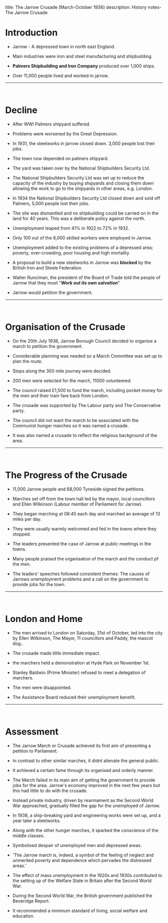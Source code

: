 title: The Jarrow Crusade (March-October 1936)
description: History notes- The Jarrow Crusade

# Introduction

- Jarrow - A depressed town in north east England.&nbsp;

- Main industries were iron and steel manufacturing and shipbuilding.&nbsp;

- **Palmers Shipbuilding and Iron Company** produced over 1,000 ships.&nbsp;

- Over 11,000 people lived and worked in jarrow.&nbsp;

---
&nbsp;
# Decline

- After WWI Palmers shipyard suffered.&nbsp;

- Problems were worsened by the Great Depression.&nbsp;

- In 1931, the steelworks in jarrow closed down. 3,000 people lost their jobs.&nbsp;

- The town now depended on palmers shipyard.&nbsp;

- The yard was taken over by the National Shipbuilders Security Ltd.&nbsp;

- The National Shipbuilders Security Ltd was set up to reduce the capacity of the industry by buying shipyards and closing them down allowing the work to go to the shipyards in other areas, e.g. London.&nbsp;

- In 1934 the National Shipbuilders Security Ltd closed down and sold off Palmers, 5,000 people lost their jobs.&nbsp;

- The site was dismantled and no shipbuilding could be carried on in the land for 40 years. This was a deliberate policy against the north.&nbsp;

- Unemployment leaped from 41% in 1922 to 72% in 1932.&nbsp;

- Only 100 out of the 8,000 skilled workers were employed in Jarrow.&nbsp;

- Unemployment added to the existing problems of a depressed area; poverty, over-crowding, poor housing and high mortality.&nbsp;

- A proposal to build a new steelworks in Jarrow was __blocked__ by the British Iron and Steele Federation.

- Walter Runciman, the president of the Board of Trade told the people of Jarrow that they must "_**Work out its own salvation**_"&nbsp;

- Jarrow would petition the government.&nbsp;

---
&nbsp;

# Organisation of the Crusade

- On the 20th July 1936, Jarrow Borough Council decided to organise a march to petition the government.&nbsp;

- Considerable planning was needed so a March Committee was set up to plan the route.&nbsp;

- Stops along the 300 mile journey were decided.&nbsp;

- 200 men were selected for the march, 11000 volunteered.&nbsp;

- The council raised £1,500 to fund the march, including pocket money for the men and their train fare back from London.&nbsp;

- The crusade was supported by The Labour party and The Conservative party.&nbsp;

- The council did not want the march to be associated with the Communist hunger marches so it was named a crusade.&nbsp;

- It was also named a crusade to reflect the religious background of the area.&nbsp;

---
&nbsp;

# The Progress of the Crusade

- 11,000 Jarrow people and 68,000 Tyneside signed the petitions.&nbsp;

- Marches set off from the town hall led by the mayor, local councillors and Ellen Wilkinson (Labour member of Parliament for Jarrow).&nbsp;

- They began marching at 08:45 each day and marched an average of 13 miles per day.&nbsp;

- They were usually warmly welcomed and fed in the towns where they stopped.&nbsp;

- The leaders presented the case of Jarrow at public meetings in the towns.&nbsp;

- Many people praised the organisation of the march and the conduct pf the men.&nbsp;

- The leaders' speeches followed consistent themes: The causes of Jarrows unemployment problems and a call on the government to provide jobs for the town.&nbsp;

---
&nbsp;

# London and Home

- The men arrived to London on Saturday, 31st of October, led into the city by Ellen Wilkinson, The Mayor, 11 councillors and Paddy, the mascot dog..&nbsp;

- The crusade made little immediate impact.&nbsp;

- the marchers held a demonstration at Hyde Park on November 1st.&nbsp;

- Stanley Baldwin (Prime Minister) refused to meet a delegation of marchers.&nbsp;

- The men were disappointed.&nbsp;

- The Assistance Board reduced their unemployment benefit.&nbsp;

---
&nbsp;

# Assessment

- The Jarrow March or Crusade achieved its first aim of presenting a petition to Parliament.&nbsp;

- In contrast to other similar marches, it didnt alienate the general public.&nbsp;

- It achieved a certain fame through its organised and orderly manner.&nbsp;

- The March failed in its main aim of getting the government to provide jobs for the area. Jarrow's economy improved in the next few years but this had little to do with the crusade.&nbsp;

- Instead private industry, driven by rearmament as the Second World War approached, gradually filled the gap for the unemployed of Jarrow.&nbsp;

- In 1938, a ship-breaking yard and engineering works were set up, and a year later a steelworks.&nbsp;

- Along with the other hunger marches, it sparked the conscience of the middle classes.&nbsp;

- Symbolised despair of unemployed men and depressed areas.&nbsp;

- 'The Jarrow march is, indeed, a symbol of the feeling of neglect and unmerited poverty and dependence which pervades the distressed areas.'&nbsp;

- The effect of mass unemployment in the 1920s and 1930s contributed to the setting up of the Welfare State in Britain after the Second World War.&nbsp;

- During the Second World War, the British government published the Beveridge Report.&nbsp;

- It recommended a minimum standard of living, social welfare and education.

